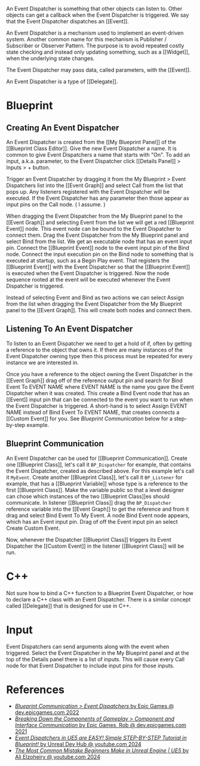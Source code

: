 An Event Dispatcher is something that other objects can listen to.
Other objects can get a callback when the Event Dispatcher is triggered.
We say that the Event Dispatcher dispatches an [[Event]].

An Event Dispatcher is a mechanism used to implement an event-driven system.
Another common name for this mechanism is Publisher / Subscriber or Observer Pattern.
The purpose is to avoid repeated costly state checking and instead only updating something, such as a [[Widget]], when the underlying state changes.

The Event Dispatcher may pass data, called parameters, with the [[Event]].

An Event Dispatcher is a type of [[Delegate]].

# Blueprint

## Creating An Event Dispatcher

An Event Dispatcher is created from the [[My Blueprint Panel]] of the [[Blueprint Class Editor]].
Give the new Event Dispatcher a name.
It is common to give Event Dispatchers a name that starts with "On".
To add an input, a.k.a. parameter, to the Event Dispatcher click [[Details Panel]] > Inputs > + button.

Trigger an Event Dispatcher by dragging it from the My Blueprint > Event Dispatchers list into the [[Event Graph]] and select Call from the list that pops up.
Any listeners registered with the Event Dispatcher will be executed.
If the Event Dispatcher has any parameter then those appear as input pins on the Call node.
(
I assume.
)

When dragging the Event Dispatcher from the My Blueprint panel to the [[Event Graph]] and selecting Event from the list we will get a red [[Blueprint Event]] node.
This event node can be bound to the Event Dispatcher to connect them.
Drag the Event Dispatcher from the My Blueprint panel and select Bind from the list.
We get an executable node that has an event input pin.
Connect the [[Blueprint Event]] node to the event input pin of the Bind node.
Connect the input execution pin on the Bind node to something that is executed at startup, such as a Begin Play event.
That registers the [[Blueprint Event]] with the Event Dispatcher so that the [[Blueprint Event]] is executed when the Event Dispatcher is triggered.
Now the node sequence rooted at the event will be executed whenever the Event Dispatcher is triggered.

Instead of selecting Event and Bind as two actions we can select Assign from the list when dragging the Event Dispatcher from the My Blueprint panel to the [[Event Graph]].
This will create both nodes and connect them.


## Listening To An Event Dispatcher

To listen to an Event Dispatcher we need to get a hold of if,
often by getting a reference to the object that owns it.
If there are many instances of the Event Dispatcher owning type then this process must be repeated for every instance we are interested in.

Once you have a reference to the object owning the Event Dispatcher in the [[Event Graph]]
drag off of the reference output pin and
search for Bind Event To EVENT NAME
where EVENT NAME is the name you gave the Event Dispatcher when it was created.
This create a Bind Event node that has an [[Event]] input pin that can be connected to the event you want to run when the Event Dispatcher is triggered.
A short-hand is to select Assign EVENT NAME instead of Bind Event To EVENT NAME,
that creates connects a [[Custom Event]] for you.
See _Blueprint Communication_ below for a step-by-step example.

## Blueprint Communication

An Event Dispatcher can be used for [[Blueprint Communication]].
Create one [[Blueprint Class]], let's call it `BP_Dispatcher` for example, that contains the Event Dispatcher, created as described above.
For this example let's call it `MyEvent`.
Create another [[Blueprint Class]], let's call it `BP_Listener` for example, that has a [[Blueprint Variable]] whose type is a reference to the first [[Blueprint Class]].
Make the variable public so that a level designer can chose which instances of the two [[Blueprint Class]]es should communicate.
In listener [[Blueprint Class]] drag the `BP_Dispatcher` reference variable into the [[Event Graph]] to get the reference and from it drag and select Bind Event To My Event.
A node Bind Event node appears, which has an Event input pin.
Drag of off the Event input pin an select Create Custom Event.

Now, whenever the Dispatcher [[Blueprint Class]] triggers its Event Dispatcher the [[Custom Event]] in the listener [[Blueprint Class]] will be run. 


# C++

Not sure how to bind a C++ function to a Blueprint Event Dispatcher, or how to declare a C++ class with an Event Dispatcher.
There is a similar concept called [[Delegate]] that is designed for use in C++.

# Input

Event Dispatchers can send arguments along with the event when triggered.
Select the Event Dispatcher in the My Blueprint panel and at the top of the Details panel there is a list of inputs.
This will cause every Call node for that Event Dispatcher to include input pins for those inputs.


# References

- [_Blueprint Communication > Event Dispatchers_ by Epic Games @ dev.epicgames.com 2022](https://dev.epicgames.com/community/learning/courses/LWv/unreal-engine-blueprint-communication/b7yv/unreal-engine-event-dispatchers)
- [_Breaking Down the Components of Gameplay_ > _Component and Interface Communication_ by Epic Games, Rob @ dev.epicgames.com 2021](https://dev.epicgames.com/community/learning/courses/mo/unreal-engine-breaking-down-the-components-of-gameplay/bq0/unreal-engine-component-and-interface-communication)
- [_Event Dispatchers in UE5 are EASY! Simple STEP-BY-STEP Tutorial in Blueprint!_ by Unreal Dev Hub @ youtube.com 2024](https://www.youtube.com/watch?v=uBl9kIdOT-k)
- [_The Most Common Mistake Beginners Make in Unreal Engine | UE5_ by Ali Elzoheiry @ youtube.com 2024](https://www.youtube.com/watch?v=YFtLd-bKl-U)
